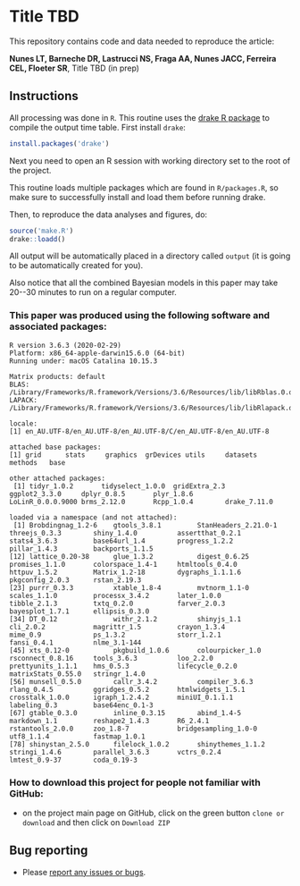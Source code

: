 # Title TBD

This repository contains code and data needed to reproduce the article:

**Nunes LT, Barneche DR, Lastrucci NS, Fraga AA, Nunes JACC, Ferreira CEL, Floeter SR**, Title TBD (in prep)

## Instructions

All processing was done in `R`. This routine uses the [drake R package](https://github.com/ropensci/drake) to compile the output time table. First install `drake`:

```r
install.packages('drake')
```

Next you need to open an R session with working directory set to the root of the project.

This routine loads multiple packages which are found in `R/packages.R`, so make sure to successfully install and load them before running drake.

Then, to reproduce the data analyses and figures, do:

```r
source('make.R')
drake::loadd()
```

All output will be automatically placed in a directory called `output` (it is going to be automatically created for you).

Also notice that all the combined Bayesian models in this paper may take 20--30 minutes to run on a regular computer.

### This paper was produced using the following software and associated packages:
```
R version 3.6.3 (2020-02-29)
Platform: x86_64-apple-darwin15.6.0 (64-bit)
Running under: macOS Catalina 10.15.3

Matrix products: default
BLAS:   /Library/Frameworks/R.framework/Versions/3.6/Resources/lib/libRblas.0.dylib
LAPACK: /Library/Frameworks/R.framework/Versions/3.6/Resources/lib/libRlapack.dylib

locale:
[1] en_AU.UTF-8/en_AU.UTF-8/en_AU.UTF-8/C/en_AU.UTF-8/en_AU.UTF-8

attached base packages:
[1] grid      stats     graphics  grDevices utils     datasets  methods   base     

other attached packages:
 [1] tidyr_1.0.2       tidyselect_1.0.0  gridExtra_2.3     ggplot2_3.3.0     dplyr_0.8.5       plyr_1.8.6        LoLinR_0.0.0.9000 brms_2.12.0       Rcpp_1.0.4        drake_7.11.0     

loaded via a namespace (and not attached):
 [1] Brobdingnag_1.2-6    gtools_3.8.1         StanHeaders_2.21.0-1 threejs_0.3.3        shiny_1.4.0          assertthat_0.2.1     stats4_3.6.3         base64url_1.4        progress_1.2.2       pillar_1.4.3         backports_1.1.5     
[12] lattice_0.20-38      glue_1.3.2           digest_0.6.25        promises_1.1.0       colorspace_1.4-1     htmltools_0.4.0      httpuv_1.5.2         Matrix_1.2-18        dygraphs_1.1.1.6     pkgconfig_2.0.3      rstan_2.19.3        
[23] purrr_0.3.3          xtable_1.8-4         mvtnorm_1.1-0        scales_1.1.0         processx_3.4.2       later_1.0.0          tibble_2.1.3         txtq_0.2.0           farver_2.0.3         bayesplot_1.7.1      ellipsis_0.3.0      
[34] DT_0.12              withr_2.1.2          shinyjs_1.1          cli_2.0.2            magrittr_1.5         crayon_1.3.4         mime_0.9             ps_1.3.2             storr_1.2.1          fansi_0.4.1          nlme_3.1-144        
[45] xts_0.12-0           pkgbuild_1.0.6       colourpicker_1.0     rsconnect_0.8.16     tools_3.6.3          loo_2.2.0            prettyunits_1.1.1    hms_0.5.3            lifecycle_0.2.0      matrixStats_0.55.0   stringr_1.4.0       
[56] munsell_0.5.0        callr_3.4.2          compiler_3.6.3       rlang_0.4.5          ggridges_0.5.2       htmlwidgets_1.5.1    crosstalk_1.0.0      igraph_1.2.4.2       miniUI_0.1.1.1       labeling_0.3         base64enc_0.1-3     
[67] gtable_0.3.0         inline_0.3.15        abind_1.4-5          markdown_1.1         reshape2_1.4.3       R6_2.4.1             rstantools_2.0.0     zoo_1.8-7            bridgesampling_1.0-0 utf8_1.1.4           fastmap_1.0.1       
[78] shinystan_2.5.0      filelock_1.0.2       shinythemes_1.1.2    stringi_1.4.6        parallel_3.6.3       vctrs_0.2.4          lmtest_0.9-37        coda_0.19-3         
```

### How to download this project for people not familiar with GitHub:  
* on the project main page on GitHub, click on the green button `clone or download` and then click on `Download ZIP`  

## Bug reporting
* Please [report any issues or bugs](https://github.com/dbarneche/redlip_bites/issues).
